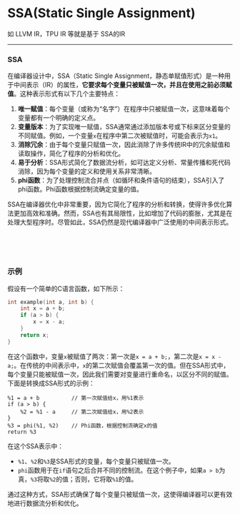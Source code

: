 # SSA(Static Single Assignment)

如 LLVM IR，TPU IR 等就是基于 SSA的IR

---

### SSA

在编译器设计中，SSA（Static Single Assignment，静态单赋值形式）是一种用于中间表示（IR）的属性，**它要求每个变量只被赋值一次，并且在使用之前必须赋值**。这种表示形式有以下几个主要特点：
1. **唯一赋值**：每个变量（或称为“名字”）在程序中只被赋值一次，这意味着每个变量都有一个明确的定义点。
2. **变量版本**：为了实现唯一赋值，SSA通常通过添加版本号或下标来区分变量的不同赋值。例如，一个变量`x`在程序中第二次被赋值时，可能会表示为`x1`。
3. **消除冗余**：由于每个变量只赋值一次，因此消除了许多传统IR中的冗余赋值和读取操作，简化了程序的分析和优化。
4. **易于分析**：SSA形式简化了数据流分析，如可达定义分析、常量传播和死代码消除，因为每个变量的定义和使用关系非常清晰。
5. **phi函数**：为了处理控制流合并点（如循环和条件语句的结束），SSA引入了phi函数。Phi函数根据控制流确定变量的值。

SSA在编译器优化中非常重要，因为它简化了程序的分析和转换，使得许多优化算法更加高效和准确。然而，SSA也有其局限性，比如增加了代码的膨胀，尤其是在处理大型程序时。尽管如此，SSA仍然是现代编译器中广泛使用的中间表示形式。


<br>
<br>
<br>


### 示例

假设有一个简单的C语言函数，如下所示：
```c
int example(int a, int b) {
    int x = a + b;
    if (a > b) {
        x = x - a;
    }
    return x;
}
```

在这个函数中，变量`x`被赋值了两次：第一次是`x = a + b;`，第二次是`x = x - a;`。在传统的中间表示中，`x`的第二次赋值会覆盖第一次的值。但在SSA形式中，每个变量只能被赋值一次，因此我们需要对变量进行重命名，以区分不同的赋值。下面是转换成SSA形式的示例：
```plaintext
%1 = a + b          // 第一次赋值给x，用%1表示
if (a > b) {
    %2 = %1 - a     // 第二次赋值给x，用%2表示
}
%3 = phi(%1, %2)    // Phi函数，根据控制流确定x的值
return %3
```

在这个SSA表示中：
- `%1`、`%2`和`%3`是SSA形式的变量，每个变量只被赋值一次。
- `phi`函数用于在`if`语句之后合并不同的控制流。在这个例子中，如果`a > b`为真，`%3`将取`%2`的值；否则，它将取`%1`的值。

通过这种方式，SSA形式确保了每个变量只被赋值一次，这使得编译器可以更有效地进行数据流分析和优化。

